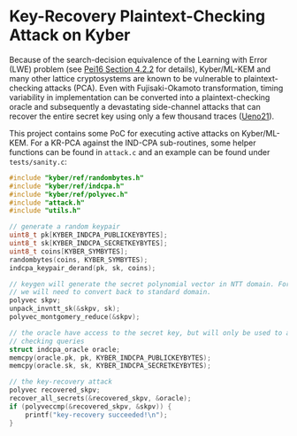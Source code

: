 # Key-Recovery Plaintext-Checking Attack on Kyber
Because of the search-decision equivalence of the Learning with Error (LWE) problem (see [Pei16 Section 4.2.2](https://eprint.iacr.org/2015/939.pdf) for details), Kyber/ML-KEM and many other lattice cryptosystems are known to be vulnerable to plaintext-checking attacks (PCA). Even with Fujisaki-Okamoto transformation, timing variability in implementation can be converted into a plaintext-checking oracle and subsequently a devastating side-channel attacks that can recover the entire secret key using only a few thousand traces ([Ueno21](https://eprint.iacr.org/2021/849)).

This project contains some PoC for executing active attacks on Kyber/ML-KEM. For a KR-PCA against the IND-CPA sub-routines, some helper functions can be found in `attack.c` and an example can be found under `tests/sanity.c`:

```c
#include "kyber/ref/randombytes.h"
#include "kyber/ref/indcpa.h"
#include "kyber/ref/polyvec.h"
#include "attack.h"
#include "utils.h"

// generate a random keypair
uint8_t pk[KYBER_INDCPA_PUBLICKEYBYTES];
uint8_t sk[KYBER_INDCPA_SECRETKEYBYTES];
uint8_t coins[KYBER_SYMBYTES];
randombytes(coins, KYBER_SYMBYTES);
indcpa_keypair_derand(pk, sk, coins);

// keygen will generate the secret polynomial vector in NTT domain. For easy comparison 
// we will need to convert back to standard domain.
polyvec skpv;
unpack_invntt_sk(&skpv, sk);
polyvec_montgomery_reduce(&skpv);

// the oracle have access to the secret key, but will only be used to answer plaintext-
// checking queries
struct indcpa_oracle oracle;
memcpy(oracle.pk, pk, KYBER_INDCPA_PUBLICKEYBYTES);
memcpy(oracle.sk, sk, KYBER_INDCPA_SECRETKEYBYTES);

// the key-recovery attack
polyvec recovered_skpv;
recover_all_secrets(&recovered_skpv, &oracle);
if (polyveccmp(&recovered_skpv, &skpv)) {
    printf("key-recovery succeeded!\n");
}
```

